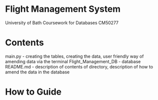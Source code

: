 # Flight Management System
University of Bath Coursework for Databases CM50277

# Contents
main.py - creating the tables, creating the data, user friendly way of amending data via the terminal
Flight_Management_DB - database
README.md - description of contents of directory, description of how to amend the data in the database

# How to Guide

